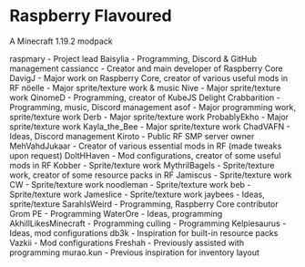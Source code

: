 # Raspberry Flavoured
 A Minecraft 1.19.2 modpack

raspmary - Project lead
Baisylia - Programming, Discord 
& GitHub management
cassiancc - Creator and main 
developer of Raspberry Core
DavigJ - Major work on 
Raspberry Core, creator of various 
useful mods in RF
nöelle - Major sprite/texture 
work & music
Nive - Major sprite/texture work
QinomeD - Programming, creator 
of KubeJS Delight
Crabbarition - Programming, music, 
Discord management
asof - Major programming work,
sprite/texture work
Derb - Major sprite/texture work
ProbablyEkho - Major sprite/texture work
Kayla_the_Bee - Major sprite/texture work
ChadVAFN - Ideas, Discord management
Kiroto - Public RF SMP server owner
MehVahdJukaar - Creator of various 
essential mods in RF (made tweaks 
upon request)
DoltHHaven - Mod configurations, 
creator of some useful mods in RF
Kobber - Sprite/texture work
MythrilBagels - Sprite/texture work, 
creator of some resource packs in RF
Jamiscus - Sprite/texture work
CW - Sprite/texture work
noodleman - Sprite/texture work
beb - Sprite/texture work
Jameslice - Sprite/texture work
jaybees - Ideas, sprite/texture 
SarahIsWeird - Programming,
Raspberry Core contributor
Grom PE - Programming
WaterOre - Ideas, programming
AkhillLikesMinecraft - Programming
culling - Programming
Kelpiesaurus - Ideas, mod configurations
db3k - Inspiration for 
built-in resource packs
Vazkii - Mod configurations
Freshah - Previously assisted 
with programming
murao.kun - Previous inspiration 
for inventory layout

